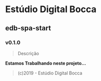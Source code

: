 # Estúdio Digital Bocca

## edb-spa-start

### v0.1.0

> Descrição

**Estamos Trabalhando neste projeto...**

>(c)2019 - Estúdio Digital Bocca
